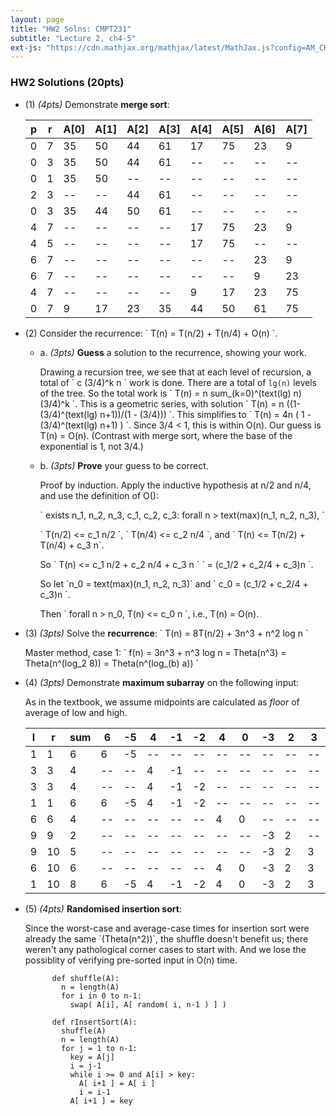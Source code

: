 ```yaml
---
layout: page
title: "HW2 Solns: CMPT231"
subtitle: "Lecture 2, ch4-5"
ext-js: "https://cdn.mathjax.org/mathjax/latest/MathJax.js?config=AM_CHTML"
---
```


### HW2 Solutions (20pts)

+ (1) *(4pts)* Demonstrate **merge sort**:

  | p | r | A[0] | A[1] | A[2] | A[3] | A[4] | A[5] | A[6] | A[7] |
  |---|---|------|------|------|------|------|------|------|------|
  | 0 | 7 |  35  |  50  |  44  |  61  |  17  |  75  |  23  |   9  |
  | 0 | 3 |  35  |  50  |  44  |  61  |  --  |  --  |  --  |  --  |
  | 0 | 1 |  35  |  50  |  --  |  --  |  --  |  --  |  --  |  --  |
  | 2 | 3 |  --  |  --  |  44  |  61  |  --  |  --  |  --  |  --  |
  | 0 | 3 |  35  |  44  |  50  |  61  |  --  |  --  |  --  |  --  |
  | 4 | 7 |  --  |  --  |  --  |  --  |  17  |  75  |  23  |   9  |
  | 4 | 5 |  --  |  --  |  --  |  --  |  17  |  75  |  --  |  --  |
  | 6 | 7 |  --  |  --  |  --  |  --  |  --  |  --  |  23  |   9  |
  | 6 | 7 |  --  |  --  |  --  |  --  |  --  |  --  |   9  |  23  |
  | 4 | 7 |  --  |  --  |  --  |  --  |   9  |  17  |  23  |  75  |
  | 0 | 7 |   9  |  17  |  23  |  35  |  44  |  50  |  61  |  75  |

+ (2) Consider the recurrence: \` T(n) = T(n/2) + T(n/4) + O(n) \`.
  + a. *(3pts)* **Guess** a solution to the recurrence, showing your work.

    Drawing a recursion tree, we see that at each level of recursion,
    a total of \` c (3/4)^k n \` work is done.  There are a total of
    `lg(n)` levels of the tree.  So the total work is
    \` T(n) = n sum\_(k=0)^(text(lg) n) (3/4)^k \`.
    This is a geometric series, with solution
    \` T(n) = n ((1-(3/4)^(text(lg) n+1))/(1 - (3/4))) \`.
    This simplifies to
    \` T(n) = 4n ( 1 - (3/4)^(text(lg) n+1) ) \`.
    Since 3/4 &lt; 1, this is within O(n).
    Our guess is T(n) = O(n).
    (Contrast with merge sort, where the base of the exponential is 1, not 3/4.)

  + b. *(3pts)* **Prove** your guess to be correct.

    Proof by induction.
    Apply the inductive hypothesis at n/2 and n/4, and use the definition of O():

    \` exists n\_1, n\_2, n\_3, c\_1, c\_2, c\_3:
    forall n > text(max)(n\_1, n\_2, n\_3), \`

    \` T(n/2) <= c\_1 n/2 \`, \` T(n/4) <= c\_2 n/4 \`, and
    \` T(n) <= T(n/2) + T(n/4) + c\_3 n\`.

    So \` T(n) <= c\_1 n/2 + c\_2 n/4 + c\_3 n \`
    \` = (c\_1/2 + c\_2/4 + c\_3)n \`.

    So let \`n\_0 = text(max)(n\_1, n\_2, n\_3)\`
    and \` c\_0 = (c\_1/2 + c\_2/4 + c\_3)n \`.

    Then \` forall n > n\_0, T(n) <= c\_0 n \`, i.e., T(n) = O(n).

+ (3) *(3pts)* Solve the **recurrence**:
  \` T(n) = 8T(n/2) + 3n^3 + n^2 log n \`

  Master method, case 1:
  \` f(n) = 3n^3 + n^3 log n = Theta(n^3) = Theta(n^(log\_2 8)) = Theta(n^(log\_(b) a)) \`

+ (4) *(3pts)* Demonstrate **maximum subarray** on the following input:

  As in the textbook, we assume midpoints are calculated as *floor* of
  average of low and high. 

  |  l |  r | sum |  6 | -5 |  4 | -1 | -2 |  4 |  0 | -3 |  2 |  3 |
  |----|----|-----|----|----|----|----|----|----|----|----|----|----|
  |  1 |  1 |  6  |  6 | -5 | -- | -- | -- | -- | -- | -- | -- | -- |
  |  3 |  3 |  4  | -- | -- |  4 | -1 | -- | -- | -- | -- | -- | -- |
  |  3 |  3 |  4  | -- | -- |  4 | -1 | -2 | -- | -- | -- | -- | -- |
  |  1 |  1 |  6  |  6 | -5 |  4 | -1 | -2 | -- | -- | -- | -- | -- |
  |  6 |  6 |  4  | -- | -- | -- | -- | -- |  4 |  0 | -- | -- | -- |
  |  9 |  9 |  2  | -- | -- | -- | -- | -- | -- | -- | -3 |  2 | -- |
  |  9 | 10 |  5  | -- | -- | -- | -- | -- | -- | -- | -3 |  2 |  3 |
  |  6 | 10 |  6  | -- | -- | -- | -- | -- |  4 |  0 | -3 |  2 |  3 |
  |  1 | 10 |  8  |  6 | -5 |  4 | -1 | -2 |  4 |  0 | -3 |  2 |  3 |

+ (5) *(4pts)* **Randomised insertion sort**:

  Since the worst-case and average-case times for insertion sort were already
  the same \`(Theta(n^2))\`, the shuffle doesn't benefit us; there weren't any
  pathological corner cases to start with.
  And we lose the possiblity of verifying pre-sorted input in O(n) time.

            def shuffle(A):
              n = length(A)
              for i in 0 to n-1:
                swap( A[i], A[ random( i, n-1 ) ] )

            def rInsertSort(A):
              shuffle(A)
              n = length(A)
              for j = 1 to n-1:
                key = A[j]
                i = j-1
                while i >= 0 and A[i] > key:
                  A[ i+1 ] = A[ i ]
                  i = i-1
                A[ i+1 ] = key

